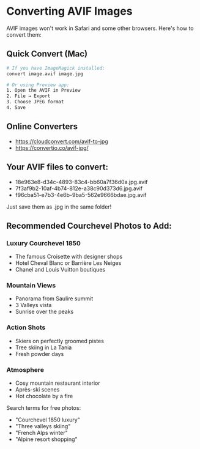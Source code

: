 # Converting AVIF Images

AVIF images won't work in Safari and some other browsers. Here's how to convert them:

## Quick Convert (Mac)
```bash
# If you have ImageMagick installed:
convert image.avif image.jpg

# Or using Preview app:
1. Open the AVIF in Preview
2. File → Export
3. Choose JPEG format
4. Save
```

## Online Converters
- https://cloudconvert.com/avif-to-jpg
- https://convertio.co/avif-jpg/

## Your AVIF files to convert:
- 18e963e8-d34c-4893-83c4-bb60a7f36d0a.jpg.avif
- 7f3af9b2-10af-4b74-812e-a38c90d373d6.jpg.avif
- f96cba51-e7b3-4e6b-9ba5-562e9666bdae.jpg.avif

Just save them as .jpg in the same folder!

## Recommended Courchevel Photos to Add:

### Luxury Courchevel 1850
- The famous Croisette with designer shops
- Hotel Cheval Blanc or Barrière Les Neiges
- Chanel and Louis Vuitton boutiques

### Mountain Views
- Panorama from Saulire summit
- 3 Valleys vista
- Sunrise over the peaks

### Action Shots
- Skiers on perfectly groomed pistes
- Tree skiing in La Tania
- Fresh powder days

### Atmosphere
- Cosy mountain restaurant interior
- Après-ski scenes
- Hot chocolate by a fire

Search terms for free photos:
- "Courchevel 1850 luxury"
- "Three valleys skiing"
- "French Alps winter"
- "Alpine resort shopping"